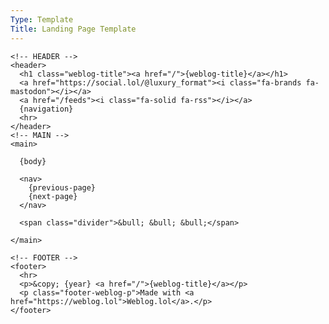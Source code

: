 ```yaml
---
Type: Template
Title: Landing Page Template
---
```


<!DOCTYPE html>
<html lang="en">
  <!-- Landing Page Template -->
  <!-- Weblog.lol/configuration/landing-page-template.md -->
  <!-- HEAD -->
  <head>
    <meta charset="UTF-8">
    <meta name="viewport" content="width=device-width, initial-scale=1">
    <title>{weblog-title}</title>
    <meta property="og:title" content="{weblog-title}">
    <meta name="description" content="{weblog-description}">
    <meta property="og:description" content="{weblog-description}">
    <meta property="og:type" content="article">
    <meta property="og:url" content="{permalink}">
    <meta property="og:image" content="https://profiles.cache.lol/luxury-format/picture.png">
    <meta name="fediverse:creator" content="@luxury_format@social.lol">
    <!-- FEEDS -->
    <link rel="alternate" type="application/atom+xml" title="{weblog-title} Atom Feed" href="">
    <link rel="alternate" type="application/rss+xml" title="{weblog-title} RSS Feed" href="">
    <link rel="alternate" type="application/json" title="{weblog-title} JSON Feed" href="">
    <!-- BLOGROLL -->
    <!-- <link rel="blogroll" type="text/xml" href="/blogroll/opml.xml" title="{weblog-title} blogroll"> -->
    <!-- ICONS -->
    <link rel="apple-touch-icon" sizes="180x180" href="https://profiles.cache.lol/luxury-format/picture.png">
    <link rel="icon" type="image/png" sizes="32x32" href="https://profiles.cache.lol/luxury-format/picture.png">
    <link rel="icon" type="image/png" sizes="16x16" href="https://profiles.cache.lol/luxury-format/picture.png">
    <!-- <link rel="manifest" href="/site.webmanifest">
    <link rel="mask-icon" href="/assets/icons/safari-pinned-tab.svg" color="#0080FF">
    <meta name="msapplication-TileColor" content="#0080FF"> -->
    <!-- THEME COLOR -->
    <meta name="theme-color" content="#0080FF">
    <!-- FAVICON.ICO -->
    <link rel='icon' type='image/x-icon' href='https://luxury-format.omg.lol/favicon.ico'>
    <!-- Font Awesome Icons -->
    <link rel="preconnect" href="https://cdnjs.cloudflare.com">
    <link rel="stylesheet" href="https://cdnjs.cloudflare.com/ajax/libs/font-awesome/6.7.2/css/all.min.css" crossorigin="anonymous" referrerpolicy="no-referrer">
    <!-- /style.css -->
    <link rel="stylesheet" href="/style.css">
    <!-- Highlight Code Blocks - Dracula Theme v1.2.5 -->
    <link rel="stylesheet" href="/dracula.css">
  </head>
  <!-- BODY -->
  <body>
    
    <!-- HEADER -->
    <header>
      <h1 class="weblog-title"><a href="/">{weblog-title}</a></h1>
      <a href="https://social.lol/@luxury_format"><i class="fa-brands fa-mastodon"></i></a>
      <a href="/feeds"><i class="fa-solid fa-rss"></i></a>
      {navigation}
      <hr>
    </header>
    <!-- MAIN -->
    <main>
      
      {body}
      
      <nav>
        {previous-page}
        {next-page}
      </nav>
      
      <span class="divider">&bull; &bull; &bull;</span>
    
    </main>
    
    <!-- FOOTER -->
    <footer>
      <hr>
      <p>&copy; {year} <a href="/">{weblog-title}</a></p>
      <p class="footer-weblog-p">Made with <a href="https://weblog.lol">Weblog.lol</a>.</p>
    </footer>
  
  </body>
</html>
